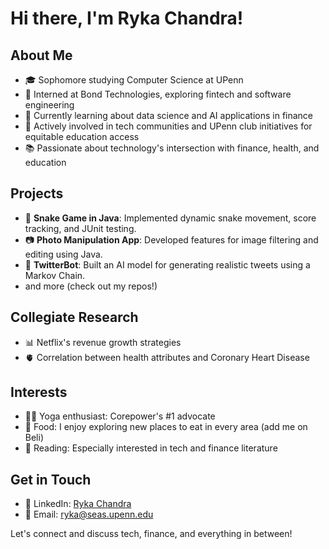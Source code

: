 # Hi there, I'm Ryka Chandra!

## About Me
- 🎓 Sophomore studying Computer Science at UPenn
- 💼 Interned at Bond Technologies, exploring fintech and software engineering
- 🌱 Currently learning about data science and AI applications in finance
- 🤝 Actively involved in tech communities and UPenn club initiatives for equitable education access
- 📚 Passionate about technology's intersection with finance, health, and education

## Projects
- 🐍 **Snake Game in Java**: Implemented dynamic snake movement, score tracking, and JUnit testing.
- 📷 **Photo Manipulation App**: Developed features for image filtering and editing using Java.
- 🤖 **TwitterBot**: Built an AI model for generating realistic tweets using a Markov Chain.
- and more (check out my repos!)

## Collegiate Research
- 📊 Netflix's revenue growth strategies
- 🫀 Correlation between health attributes and Coronary Heart Disease 

## Interests
- 🧘‍♀️ Yoga enthusiast: Corepower's #1 advocate
- 🍣 Food: I enjoy exploring new places to eat in every area (add me on Beli)
- 📖 Reading: Especially interested in tech and finance literature

## Get in Touch
- 🔗 LinkedIn: [Ryka Chandra](https://www.linkedin.com/in/ryka-chandra-692612214/)
- 📧 Email: [ryka@seas.upenn.edu](mailto:ryka@seas.upenn.edu)

Let's connect and discuss tech, finance, and everything in between!
